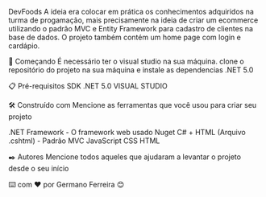 DevFoods
A ideia era colocar em prática os conhecimentos adquiridos na turma de progamação, mais precisamente na ideia de 
criar um ecommerce utilizando o padrão MVC e Entity Framework para cadastro de clientes na base de dados.
O projeto também contém um home page com login e cardápio. 

🚀 Começando
É necessário ter o visual studio na sua máquina.
clone o repositório do projeto na sua máquina e instale as dependencias .NET 5.0
 

📋 Pré-requisitos
SDK .NET 5.0
VISUAL STUDIO


🛠️ Construído com
Mencione as ferramentas que você usou para criar seu projeto

.NET Framework - O framework web usado
 Nuget 
 C# + HTML (Arquivo .cshtml) - Padrão MVC
JavaScript
CSS
HTML

✒️ Autores
Mencione todos aqueles que ajudaram a levantar o projeto desde o seu início

⌨️ com ❤️ por Germano Ferreira 😊

